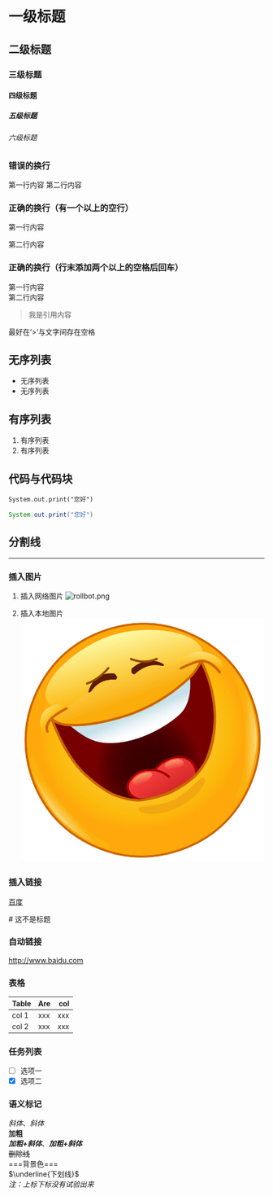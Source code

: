 <!--
 * @Autor: 李逍遥
 * @Date: 2019-11-30 16:25:03
 * @LastEditors: 李逍遥
 * @LastEditTime: 2021-03-09 06:24:19
 * @Descriptiong: 
-->

# 一级标题

## 二级标题

### 三级标题

#### 四级标题

##### 五级标题

###### 六级标题

### 错误的换行

第一行内容
第二行内容

### 正确的换行（有一个以上的空行）

第一行内容

第二行内容

### 正确的换行（行末添加两个以上的空格后回车）

第一行内容  
第二行内容  

> 我是引用内容

最好在‘>’与文字间存在空格

## 无序列表

- 无序列表
- 无序列表

## 有序列表

1. 有序列表
2. 有序列表

## 代码与代码块

`System.out.print("您好")`

```java
System.out.print("您好")
```

## 分割线

***

### 插入图片

1. 插入网络图片
    ![rollbot.png](https://i.loli.net/2019/10/18/si38LmGjAUtdF6T.png)

2. 插入本地图片
    ![滑稽](images/small.jpg)

### 插入链接

[百度](http://www.baidu.com)

\# 这不是标题

### 自动链接

<http://www.baidu.com>

### 表格

|Table  |Are    | col |
|:------|-------|----:|
| col 1 | xxx   | xxx |
| col 2 | xxx   | xxx |

### 任务列表

- [ ]  选项一
- [x]  选项二

### 语义标记

*斜体*、_斜体_  
**加粗**  
***加粗+斜体***、**_加粗+斜体_**  
~~删除线~~  
===背景色===  
$\underline{下划线}$  
*注：上标下标没有试验出来*
